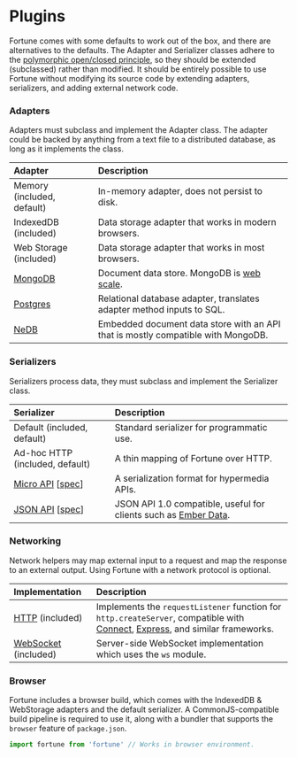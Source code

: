 # Plugins

Fortune comes with some defaults to work out of the box, and there are alternatives to the defaults. The Adapter and Serializer classes adhere to the [polymorphic open/closed principle](https://en.wikipedia.org/wiki/Open/closed_principle#Polymorphic_open.2Fclosed_principle), so they should be extended (subclassed) rather than modified. It should be entirely possible to use Fortune without modifying its source code by extending adapters, serializers, and adding external network code.


### Adapters

Adapters must subclass and implement the Adapter class. The adapter could be backed by anything from a text file to a distributed database, as long as it implements the class.

| Adapter          | Description                                              |
|:-----------------|:---------------------------------------------------------|
| Memory (included, default) | In-memory adapter, does not persist to disk. |
| IndexedDB (included) | Data storage adapter that works in modern browsers. |
| Web Storage (included) | Data storage adapter that works in most browsers. |
| [MongoDB](https://github.com/fortunejs/fortune-mongodb) | Document data store. MongoDB is [web scale](http://www.mongodb-is-web-scale.com/). |
| [Postgres](https://github.com/fortunejs/fortune-postgres) | Relational database adapter, translates adapter method inputs to SQL. |
| [NeDB](https://github.com/fortunejs/fortune-nedb) | Embedded document data store with an API that is mostly compatible with MongoDB. |


### Serializers

Serializers process data, they must subclass and implement the Serializer class.

| Serializer       | Description                                              |
|:-----------------|:---------------------------------------------------------|
| Default (included, default) | Standard serializer for programmatic use. |
| Ad-hoc HTTP (included, default) | A thin mapping of Fortune over HTTP. |
| [Micro API](https://github.com/fortunejs/fortune-micro-api) [[spec](http://micro-api.org)] | A serialization format for hypermedia APIs. |
| [JSON API](https://github.com/fortunejs/fortune-json-api) [[spec](http://jsonapi.org)] | JSON API 1.0 compatible, useful for clients such as [Ember Data](https://github.com/emberjs/data). |


### Networking

Network helpers may map external input to a request and map the response to an external output. Using Fortune with a network protocol is optional.

| Implementation   | Description                                              |
|:-----------------|:---------------------------------------------------------|
| [HTTP](http://fortunejs.com/api/#net-http) (included) | Implements the `requestListener` function for `http.createServer`, compatible with [Connect](https://github.com/senchalabs/connect), [Express](http://expressjs.com/), and similar frameworks. |
| [WebSocket](http://fortunejs.com/api/#net-websocket) (included) | Server-side WebSocket implementation which uses the `ws` module. |


### Browser

Fortune includes a browser build, which comes with the IndexedDB & WebStorage adapters and the default serializer. A CommonJS-compatible build pipeline is required to use it, along with a bundler that supports the `browser` feature of `package.json`.

```js
import fortune from 'fortune' // Works in browser environment.
```
